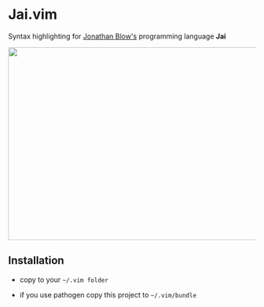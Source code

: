 # Jai.vim

Syntax highlighting for [Jonathan Blow's](https://twitter.com/jonathan_blow) programming language **Jai**

<p align="center">
  <img width="700" height="393" src="https://upx.cz/2gE"/>
</p>

## Installation

* copy to your `~/.vim folder`

* if you use pathogen copy this project to `~/.vim/bundle`
